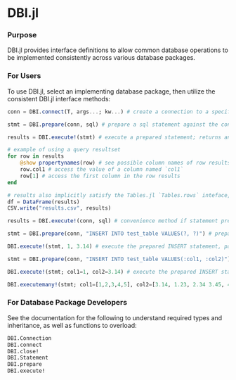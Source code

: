 # DBI.jl

### Purpose
DBI.jl provides interface definitions to allow common database operations to be implemented consistently
across various database packages.

### For Users
To use DBI.jl, select an implementing database package, then utilize the consistent DBI.jl interface methods:
```julia
conn = DBI.connect(T, args...; kw...) # create a connection to a specific database T; required parameters are database-specific

stmt = DBI.prepare(conn, sql) # prepare a sql statement against the connection; returns a statement object

results = DBI.execute!(stmt) # execute a prepared statement; returns an iterator of rows (property-accessible & indexable)

# example of using a query resultset
for row in results
    @show propertynames(row) # see possible column names of row results
    row.col1 # access the value of a column named `col1`
    row[1] # access the first column in the row results
end

# results also implicitly satisfy the Tables.jl `Tables.rows` inteface, so any compatible sink can ingest results
df = DataFrame(results)
CSV.write("results.csv", results)

results = DBI.execute!(conn, sql) # convenience method if statement preparation/re-use isn't needed

stmt = DBI.prepare(conn, "INSERT INTO test_table VALUES(?, ?)") # prepare a statement with positional parameters

DBI.execute!(stmt, 1, 3.14) # execute the prepared INSERT statement, passing 1 and 3.14 as positional parameters

stmt = DBI.prepare(conn, "INSERT INTO test_table VALUES(:col1, :col2)") # prepare a statement with named parameters

DBI.execute!(stmt; col1=1, col2=3.14) # execute the prepared INSERT statement, with 1 and 3.14 as named parameters

DBI.executemany!(stmt; col1=[1,2,3,4,5], col2=[3.14, 1.23, 2.34 3.45, 4.56]) # execute the prepared statement multiple times for each set of named parameters; each named parameter must be an indexable collection
```

### For Database Package Developers
See the documentation for the following to understand required types and inheritance, as well as functions to overload:
```julia
DBI.Connection
DBI.connect
DBI.close!
DBI.Statement
DBI.prepare
DBI.execute!
```
